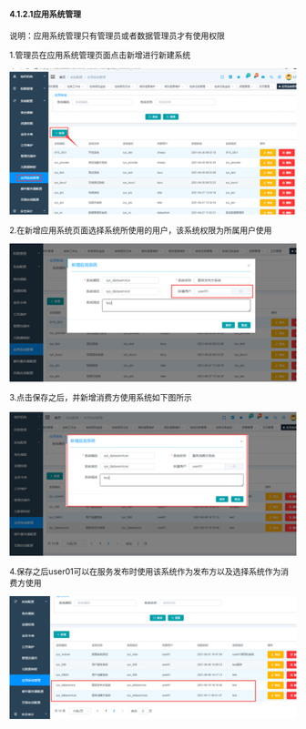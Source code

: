 #### 4.1.2.1应用系统管理

说明：应用系统管理只有管理员或者数据管理员才有使用权限

1.管理员在应用系统管理页面点击新增进行新建系统

![image-20210510181312716](4.1.2.1%E5%BA%94%E7%94%A8%E7%B3%BB%E7%BB%9F%E7%AE%A1%E7%90%86.assets/image-20210510181312716.png)

2.在新增应用系统页面选择系统所使用的用户，该系统权限为所属用户使用

![image-20210510181611405](4.1.2.1%E5%BA%94%E7%94%A8%E7%B3%BB%E7%BB%9F%E7%AE%A1%E7%90%86.assets/image-20210510181611405.png)

3.点击保存之后，并新增消费方使用系统如下图所示

![image-20210510182051894](4.1.2.1%E5%BA%94%E7%94%A8%E7%B3%BB%E7%BB%9F%E7%AE%A1%E7%90%86.assets/image-20210510182051894.png)

4.保存之后user01可以在服务发布时使用该系统作为发布方以及选择系统作为消费方使用

![image-20210511094235506](4.1.2.1%E5%BA%94%E7%94%A8%E7%B3%BB%E7%BB%9F%E7%AE%A1%E7%90%86.assets/image-20210511094235506.png)